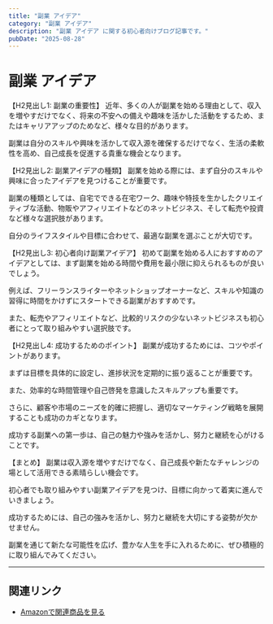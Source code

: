 ```yaml
---
title: "副業 アイデア"
category: "副業 アイデア"
description: "副業 アイデア に関する初心者向けブログ記事です。"
pubDate: "2025-08-28"
---
```


# 副業 アイデア

【H2見出し1: 副業の重要性】
近年、多くの人が副業を始める理由として、収入を増やすだけでなく、将来の不安への備えや趣味を活かした活動をするため、またはキャリアアップのためなど、様々な目的があります。

副業は自分のスキルや興味を活かして収入源を確保するだけでなく、生活の柔軟性を高め、自己成長を促進する貴重な機会となります。



【H2見出し2: 副業アイデアの種類】
副業を始める際には、まず自分のスキルや興味に合ったアイデアを見つけることが重要です。

副業の種類としては、自宅でできる在宅ワーク、趣味や特技を生かしたクリエイティブな活動、物販やアフィリエイトなどのネットビジネス、そして転売や投資など様々な選択肢があります。

自分のライフスタイルや目標に合わせて、最適な副業を選ぶことが大切です。



【H2見出し3: 初心者向け副業アイデア】
初めて副業を始める人におすすめのアイデアとしては、まず副業を始める時間や費用を最小限に抑えられるものが良いでしょう。

例えば、フリーランスライターやネットショップオーナーなど、スキルや知識の習得に時間をかけずにスタートできる副業がおすすめです。

また、転売やアフィリエイトなど、比較的リスクの少ないネットビジネスも初心者にとって取り組みやすい選択肢です。



【H2見出し4: 成功するためのポイント】
副業が成功するためには、コツやポイントがあります。

まずは目標を具体的に設定し、進捗状況を定期的に振り返ることが重要です。

また、効率的な時間管理や自己啓発を意識したスキルアップも重要です。

さらに、顧客や市場のニーズを的確に把握し、適切なマーケティング戦略を展開することも成功のカギとなります。

成功する副業への第一歩は、自己の魅力や強みを活かし、努力と継続を心がけることです。



【まとめ】
副業は収入源を増やすだけでなく、自己成長や新たなチャレンジの場として活用できる素晴らしい機会です。

初心者でも取り組みやすい副業アイデアを見つけ、目標に向かって着実に進んでいきましょう。

成功するためには、自己の強みを活かし、努力と継続を大切にする姿勢が欠かせません。

副業を通じて新たな可能性を広げ、豊かな人生を手に入れるために、ぜひ積極的に取り組んでみてください。



---

## 関連リンク

- [Amazonで関連商品を見る](https://www.amazon.co.jp/s?k=%E5%89%AF%E6%A5%AD+%E3%82%A2%E3%82%A4%E3%83%87%E3%82%A2&tag=autowritehubai-22)
